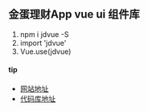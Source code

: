 <!-- 
# Markdown 语法
    # a         标题

    - a     无序列表
    1. a    有序列表

    ![]()   插入图片 文字+地址
    []()    插入链接

    ` a `   代码
    > a     引用

    * a *       斜体
    ** a **     粗体

    ***         分割线 
    行尾添加两个空格加回车表示换行
    定义脚注[^1]
-->


## 金蛋理财App vue ui 组件库

1. npm i jdvue -S 
2. import 'jdvue'
3. Vue.use(jdvue)



#### tip
- [网站地址](https://bm.jindanlicai.com)
- [代码库地址](https://gitee.com/cjm0/jdvue)  










